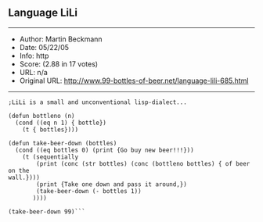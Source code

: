 
## Language LiLi ##
---
- Author: Martin Beckmann
- Date: 05/22/05
- Info: http
- Score:  (2.88 in 17 votes)
- URL: n/a
- Original URL: http://www.99-bottles-of-beer.net/language-lili-685.html
---

```;written in LiLi ( see http://sourceforge.net/projects/littlisp )
;LiLi is a small and unconventional lisp-dialect...

(defun bottleno (n)
  (cond ((eq n 1) { bottle})
	(t { bottles})))

(defun take-beer-down (bottles)
  (cond ((eq bottles 0) (print {Go buy new beer!!!}))
	(t (sequentially
	    (print (conc (str bottles) (conc (bottleno bottles) { of beer on the
wall.})))
	    (print {Take one down and pass it around,})
	    (take-beer-down (- bottles 1))
	   ))))  

(take-beer-down 99)```